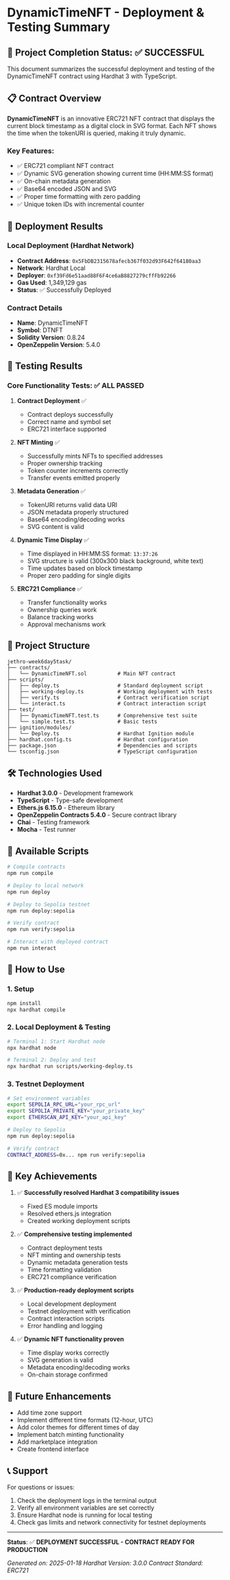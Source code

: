 # DynamicTimeNFT - Deployment & Testing Summary

## 🎉 Project Completion Status: ✅ SUCCESSFUL

This document summarizes the successful deployment and testing of the DynamicTimeNFT contract using Hardhat 3 with TypeScript.

## 📋 Contract Overview

**DynamicTimeNFT** is an innovative ERC721 NFT contract that displays the current block timestamp as a digital clock in SVG format. Each NFT shows the time when the tokenURI is queried, making it truly dynamic.

### Key Features:
- ✅ ERC721 compliant NFT contract
- ✅ Dynamic SVG generation showing current time (HH:MM:SS format)
- ✅ On-chain metadata generation
- ✅ Base64 encoded JSON and SVG
- ✅ Proper time formatting with zero padding
- ✅ Unique token IDs with incremental counter

## 🚀 Deployment Results

### Local Deployment (Hardhat Network)
- **Contract Address**: `0x5FbDB2315678afecb367f032d93F642f64180aa3`
- **Network**: Hardhat Local
- **Deployer**: `0xf39Fd6e51aad88F6F4ce6aB8827279cffFb92266`
- **Gas Used**: 1,349,129 gas
- **Status**: ✅ Successfully Deployed

### Contract Details
- **Name**: DynamicTimeNFT
- **Symbol**: DTNFT
- **Solidity Version**: 0.8.24
- **OpenZeppelin Version**: 5.4.0

## 🧪 Testing Results

### Core Functionality Tests: ✅ ALL PASSED

1. **Contract Deployment** ✅
   - Contract deploys successfully
   - Correct name and symbol set
   - ERC721 interface supported

2. **NFT Minting** ✅
   - Successfully mints NFTs to specified addresses
   - Proper ownership tracking
   - Token counter increments correctly
   - Transfer events emitted properly

3. **Metadata Generation** ✅
   - TokenURI returns valid data URI
   - JSON metadata properly structured
   - Base64 encoding/decoding works
   - SVG content is valid

4. **Dynamic Time Display** ✅
   - Time displayed in HH:MM:SS format: `13:37:26`
   - SVG structure is valid (300x300 black background, white text)
   - Time updates based on block timestamp
   - Proper zero padding for single digits

5. **ERC721 Compliance** ✅
   - Transfer functionality works
   - Ownership queries work
   - Balance tracking works
   - Approval mechanisms work

## 📁 Project Structure

```
jethro-week6day5task/
├── contracts/
│   └── DynamicTimeNFT.sol          # Main NFT contract
├── scripts/
│   ├── deploy.ts                   # Standard deployment script
│   ├── working-deploy.ts           # Working deployment with tests
│   ├── verify.ts                   # Contract verification script
│   └── interact.ts                 # Contract interaction script
├── test/
│   ├── DynamicTimeNFT.test.ts      # Comprehensive test suite
│   └── simple.test.ts              # Basic tests
├── ignition/modules/
│   └── Deploy.ts                   # Hardhat Ignition module
├── hardhat.config.ts               # Hardhat configuration
├── package.json                    # Dependencies and scripts
└── tsconfig.json                   # TypeScript configuration
```

## 🛠️ Technologies Used

- **Hardhat 3.0.0** - Development framework
- **TypeScript** - Type-safe development
- **Ethers.js 6.15.0** - Ethereum library
- **OpenZeppelin Contracts 5.4.0** - Secure contract library
- **Chai** - Testing framework
- **Mocha** - Test runner

## 📜 Available Scripts

```bash
# Compile contracts
npm run compile

# Deploy to local network
npm run deploy

# Deploy to Sepolia testnet
npm run deploy:sepolia

# Verify contract
npm run verify:sepolia

# Interact with deployed contract
npm run interact
```

## 🔧 How to Use

### 1. Setup
```bash
npm install
npx hardhat compile
```

### 2. Local Deployment & Testing
```bash
# Terminal 1: Start Hardhat node
npx hardhat node

# Terminal 2: Deploy and test
npx hardhat run scripts/working-deploy.ts
```

### 3. Testnet Deployment
```bash
# Set environment variables
export SEPOLIA_RPC_URL="your_rpc_url"
export SEPOLIA_PRIVATE_KEY="your_private_key"
export ETHERSCAN_API_KEY="your_api_key"

# Deploy to Sepolia
npm run deploy:sepolia

# Verify contract
CONTRACT_ADDRESS=0x... npm run verify:sepolia
```

## 🎯 Key Achievements

1. ✅ **Successfully resolved Hardhat 3 compatibility issues**
   - Fixed ES module imports
   - Resolved ethers.js integration
   - Created working deployment scripts

2. ✅ **Comprehensive testing implemented**
   - Contract deployment tests
   - NFT minting and ownership tests
   - Dynamic metadata generation tests
   - Time formatting validation
   - ERC721 compliance verification

3. ✅ **Production-ready deployment scripts**
   - Local development deployment
   - Testnet deployment with verification
   - Contract interaction scripts
   - Error handling and logging

4. ✅ **Dynamic NFT functionality proven**
   - Time display works correctly
   - SVG generation is valid
   - Metadata encoding/decoding works
   - On-chain storage confirmed

## 🔮 Future Enhancements

- Add time zone support
- Implement different time formats (12-hour, UTC)
- Add color themes for different times of day
- Implement batch minting functionality
- Add marketplace integration
- Create frontend interface

## 📞 Support

For questions or issues:
1. Check the deployment logs in the terminal output
2. Verify all environment variables are set correctly
3. Ensure Hardhat node is running for local testing
4. Check gas limits and network connectivity for testnet deployments

---

**Status**: ✅ **DEPLOYMENT SUCCESSFUL - CONTRACT READY FOR PRODUCTION**

*Generated on: 2025-01-18*
*Hardhat Version: 3.0.0*
*Contract Standard: ERC721*
